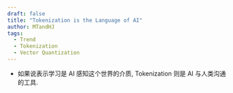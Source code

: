 ```yaml
---
draft: false
title: "Tokenization is the Language of AI"
author: MTandHJ
tags:
  - Trend
  - Tokenization
  - Vector Quantization
---
```


- 如果说表示学习是 AI 感知这个世界的介质, Tokenization 则是 AI 与人类沟通的工具.

<!-- 使用更高效的CSS加载方式 -->
<link rel="stylesheet" href="/css/timeline.css">

<div id="timeline">
  <!-- 时间线将由 JavaScript 自动生成 -->
</div>

<script>
// 时间线数据
window.timelineData = [

  {
    "date": "2025-09-11",
    "title": "MOT",
    "description": "Mixture-of-Tinkers: 在 Graph Quantized Tokenizer 基础上添加了 Codebook 的对比 Alignment 和 Load-balancing 约束",
    "paperUrl": "http://arxiv.org/abs/2509.08401",
    "imageUrl": "https://raw.githubusercontent.com/MTandHJ/blog_source/master/images/20250912114314.png",
    "importance": "emmm"
  },

  {
    "date": "2025-07-15",
    "title": "H-Net",
    "description": "符号序列的自动切分, 实现自适应的子词划分",
    "paperUrl": "/posts/h-net/",
    "imageUrl": "https://raw.githubusercontent.com/MTandHJ/blog_source/master/images/20250716104935.png",
    "importance": "novel"
  },

  {
    "date": "2025-04-02",
    "title": "GQT",
    "description": "Graph Quantized Tokenizer: 多任务监督下的图节点向量量化",
    "paperUrl": "http://arxiv.org/abs/2410.13798",
    "imageUrl": "https://raw.githubusercontent.com/MTandHJ/blog_source/master/images/20250821145118.png",
    "importance": "emmm"
  },

  {
    "date": "2025-02-02",
    "title": "A Survey of Quantized Graph Representation Learning",
    "description": "Survey, 向量量化在图上的研究",
    "paperUrl": "https://arxiv.org/abs/2502.00681",
    "imageUrl": "https://raw.githubusercontent.com/MTandHJ/blog_source/master/images/20250717115818.png",
    "importance": "emmm"
  },

  {
    "date": "2024-12-14",
    "title": "SoftVQ-VAE",
    "description": "Softmax 版 Vector Quantization, 沿用 TiTok 的框架, 主要追求更高的压缩比",
    "paperUrl": "/posts/softvq-vae/",
    "imageUrl": "https://raw.githubusercontent.com/MTandHJ/blog_source/master/images/20250716141244.png",
    "importance": "emmm"
  },

  {
    "date": "2024-12-04",
    "title": "TokenFlow",
    "description": "兼顾 Low-level 的 Pixel 信息和 High-level 的 Semantic 信息",
    "paperUrl": "/posts/tokenflow/",
    "imageUrl": "https://raw.githubusercontent.com/MTandHJ/blog_source/master/images/20250720142111.png",
    "importance": "emmm"
  },

  {
    "date": "2024-11-04",
    "title": "SimVQ",
    "description": "坐标变换替代可学习 Codebook, 避免 Collapse",
    "paperUrl": "/posts/simvq/",
    "imageUrl": "https://raw.githubusercontent.com/MTandHJ/blog_source/master/images/20250615103519.png",
    "importance": "emmm"
  },

  {
    "date": "2024-10-08",
    "title": "Rotation Trick",
    "description": "提出 Rotation Trick 替代 VQ-VAE 中的 STE",
    "paperUrl": "/posts/rotation-trick-for-vector-quantization/",
    "imageUrl": "https://raw.githubusercontent.com/MTandHJ/blog_source/master/images/20250612175428.png",
    "importance": "novel"
  },

  {
    "date": "2024-06-11",
    "title": "TiTok",
    "description": "Transformer-based 1-Dimensional Tokenizer, 追求更高的压缩比",
    "paperUrl": "/posts/titok/",
    "imageUrl": "https://raw.githubusercontent.com/MTandHJ/blog_source/master/images/20250723115513.png",
    "importance": "novel"
  },

  {
    "date": "2024-04-03",
    "title": "VAR",
    "description": "自回归图像生成: Multi-scale Quantization & Next-scale Prediction",
    "paperUrl": "/posts/var",
    "imageUrl": "https://raw.githubusercontent.com/MTandHJ/blog_source/master/images/20250721145423.png",
    "importance": "seminal"
  },

  {
    "date": "2024-04-22",
    "title": "SpaceByte: Towards Deleting Tokenization from Large Language Modeling",
    "description": "在 MegaByte 的基础上引入 Spacelike Bytes 以更合理地划分 patch",
    "paperUrl": "/posts/spacebyte/",
    "imageUrl": "https://raw.githubusercontent.com/MTandHJ/blog_source/master/images/20250715140334.png",
    "importance": "emmm"
  },


  {
    "date": "2023-09-27",
    "title": "FSQ",
    "description": "采用传统 Element-wise Rounding 的方式实现向量量化, Codebook 为超矩体的顶点",
    "paperUrl": "/posts/fsq/",
    "imageUrl": "https://raw.githubusercontent.com/MTandHJ/blog_source/master/images/20250312145029.png",
    "importance": "emmm"
  },

  {
    "date": "2023-05-12",
    "title": "MEGABYTE: Predicting Million-byte Sequences with Multiscale Transformers",
    "description": "多尺度 Transformer, 去 Subword Tokenizer 的开创性工作",
    "paperUrl": "/posts/megabyte/",
    "imageUrl": "https://raw.githubusercontent.com/MTandHJ/blog_source/master/images/20250715133503.png",
    "importance": "seminal"
  },

  {
    "date": "2022-03-03",
    "title": "RQ-VAE",
    "description": "残差向量量化",
    "paperUrl": "/posts/rq-vae",
    "imageUrl": "https://raw.githubusercontent.com/MTandHJ/blog_source/master/images/20250316155423.png",
    "importance": "novel"
  },

  {
    "date": "2020-12-17",
    "title": "VQGAN",
    "description": "向量量化 + 自回归式图片生成",
    "paperUrl": "/posts/vqgan/",
    "imageUrl": "https://raw.githubusercontent.com/MTandHJ/blog_source/master/images/20250311144000.png",
    "importance": "novel"
  },

  {
    "date": "2018-04-29",
    "title": "SentencePiece",
    "description": "谷歌开源的子词工具包",
    "paperUrl": "https://github.com/google/sentencepiece",
    "imageUrl": "https://raw.githubusercontent.com/MTandHJ/blog_source/master/images/20250715144701.png",
    "importance": "novel"
  },

  {
    "date": "2018-04-29",
    "title": "Unigram",
    "description": "采样而非确定性的编码方式",
    "paperUrl": "https://arxiv.org/abs/1804.10959",
    "imageUrl": "https://raw.githubusercontent.com/MTandHJ/blog_source/master/images/20250715144339.png",
    "importance": "novel"
  },

  {
    "date": "2017-11-02",
    "title": "VQ-VAE",
    "description": "向量量化的开山之作",
    "paperUrl": "/posts/vq-vae/",
    "imageUrl": "https://raw.githubusercontent.com/MTandHJ/blog_source/master/images/20250310215306.png",
    "importance": "seminal"
  },

  {
    "date": "1994-01-01",
    "title": "Byte-Pair Encoding",
    "description": "经典的 BPE tokenization",
    "paperUrl": "https://en.wikipedia.org/wiki/Byte-pair_encoding",
    "imageUrl": "",
    "importance": "seminal"
  },

];
</script>

<script src="/js/timeline.js"></script>